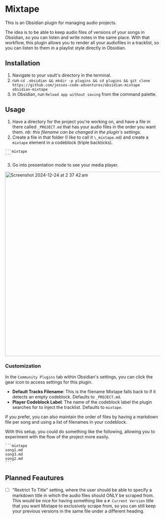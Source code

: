 # Mixtape

This is an Obsidian plugin for managing audio projects.

The idea is to be able to keep audio files of versions of your songs in Obsidian, so you can listen and write notes in the same place. With that workflow, this plugin allows you to render all your audiofiles in a tracklist, so you can listen to them in a playlist style directly in Obsidian.

## Installation

1. Navigate to your vault's directory in the terminal.
2. run `cd .obsidian && mkdir -p plugins && cd plugins && git clone https://github.com/jesses-code-adventures/obsidian-mixtape obsidian-mixtape`
3. In Obsidian, run `Reload app without saving` from the command palette.

## Usage

1. Have a directory for the project you're working on, and have a file in there called `_PROJECT.md` that has your audio files in the order you want them. _nb: this filename can be changed in the plugin's settings._
2. Create a file in that folder (I like to call it `\_mixtape.md`) and create a `mixtape` element in a codeblock (triple backticks).

````text
```mixtape
```
````

3. Go into presentation mode to see your media player.

<img width="600" alt="Screenshot 2024-12-24 at 2 37 42 am" src="https://github.com/user-attachments/assets/8f0174bb-2819-475d-aaf6-356870437714" />

### Customization

In the `Community Plugins` tab within Obsidian's settings, you can click the gear icon to access settings for this plugin.

-   **Default Tracks Filename**: This is the filename Mixtape falls back to if it detects an empty codeblock. Defaults to `_PROJECT.md`.
-   **Player Codeblock Label**: The name of the codeblock label the plugin searches for to inject the tracklist. Defaults to `mixtape`.

If you prefer, you can also maintain the order of files by having a markdown file per song and using a list of filenames in your codeblock.

With this setup, you could do something like the following, allowing you to experiment with the flow of the project more easily.

````text
```mixtape
song1.md
song3.md
song2.md
```
````

## Planned Feautures

-   [ ] "Restrict To Title" setting, where the user should be able to specify a markdown title in which the audio files should ONLY be scraped from. This would be nice for having something like a `# Current Version` title that you want Mixtape to exclusively scrape from, so you can still keep your previous versions in the same file under a different heading.
